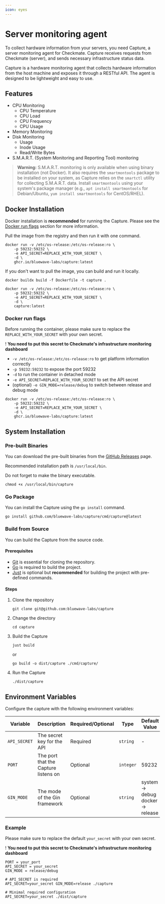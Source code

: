 ```yaml
---
icon: eyes
---
```


# Server monitoring agent

To collect hardware information from your servers, you need Capture, a server monitoring agent for Checkmate. Capture receives requests from Checkmate (server), and sends necessary infrastructure status data.

Capture is a hardware monitoring agent that collects hardware information from the host machine and exposes it through a RESTful API. The agent is designed to be lightweight and easy to use.

## Features

- CPU Monitoring
  - CPU Temperature
  - CPU Load
  - CPU Frequency
  - CPU Usage
- Memory Monitoring
- Disk Monitoring
  - Usage
  - Inode Usage
  - Read/Write Bytes
- S.M.A.R.T. (System Monitoring and Reporting Tool) monitoring

> **Warning:** S.M.A.R.T. monitoring is only available when using binary installation (not Docker). It also requires the `smartmontools` package to be installed on your system, as Capture relies on the `smartctl` utility for collecting S.M.A.R.T. data. Install `smartmontools` using your system's package manager (e.g., `apt install smartmontools` for Debian/Ubuntu, `yum install smartmontools` for CentOS/RHEL).

## Docker Installation

Docker installation is **recommended** for running the Capture. Please see the [Docker run flags](#docker-run-flags) section for more information.

Pull the image from the registry and then run it with one command.

```shell
docker run -v /etc/os-release:/etc/os-release:ro \
    -p 59232:59232 \
    -e API_SECRET=REPLACE_WITH_YOUR_SECRET \
    -d \
    ghcr.io/bluewave-labs/capture:latest
```

If you don't want to pull the image, you can build and run it locally.

```shell
docker buildx build -f Dockerfile -t capture .
```

```shell
docker run -v /etc/os-release:/etc/os-release:ro \
    -p 59232:59232 \
    -e API_SECRET=REPLACE_WITH_YOUR_SECRET \
    -d \
    capture:latest
```

### Docker run flags

Before running the container, please make sure to replace the `REPLACE_WITH_YOUR_SECRET` with your own secret.

! **You need to put this secret to Checkmate's infrastructure monitoring dashboard**

- `-v /etc/os-release:/etc/os-release:ro` to get platform information correctly
- `-p 59232:59232` to expose the port 59232
- `-d` to run the container in detached mode
- `-e API_SECRET=REPLACE_WITH_YOUR_SECRET` to set the API secret
- (optional) `-e GIN_MODE=release/debug` to switch between release and debug mode

```shell
docker run -v /etc/os-release:/etc/os-release:ro \
    -p 59232:59232 \
    -e API_SECRET=REPLACE_WITH_YOUR_SECRET \
    -d \
    ghcr.io/bluewave-labs/capture:latest
```

## System Installation

### Pre-built Binaries

You can download the pre-built binaries from the [GitHub Releases](https://github.com/bluewave-labs/capture/releases) page.

Recommended installation path is `/usr/local/bin`.

Do not forget to make the binary executable.

```shell
chmod +x /usr/local/bin/capture
```

### Go Package

You can install the Capture using the `go install` command.

```shell
go install github.com/bluewave-labs/capture/cmd/capture@latest
```

### Build from Source

You can build the Capture from the source code.

#### Prerequisites

- [Git](https://git-scm.com/downloads) is essential for cloning the repository.
- [Go](https://go.dev/dl/) is required to build the project.
- [Just](https://github.com/casey/just/releases) is optional but **recommended** for building the project with pre-defined commands.

#### Steps

1. Clone the repository

   ```shell
   git clone git@github.com:bluewave-labs/capture
   ```

2. Change the directory

   ```shell
   cd capture
   ```

3. Build the Capture

   ```shell
   just build
   ```

   or

   ```shell
   go build -o dist/capture ./cmd/capture/
   ```

4. Run the Capture

   ```shell
   ./dist/capture
   ```

## Environment Variables

Configure the capture with the following environment variables:

| Variable     | Description                          | Required/Optional | Type      | Default Value                         | Accepted Values  |
| ------------ | ------------------------------------ | ----------------- | --------- | ------------------------------------- | ---------------- |
| `API_SECRET` | The secret key for the API           | Required          | `string`  | -                                     | Any string value |
| `PORT`       | The port that the Capture listens on | Optional          | `integer` | 59232                                 | 0 - 65535        |
| `GIN_MODE`   | The mode of the Gin framework        | Optional          | `string`  | system -> debug <br>docker -> release | release, debug   |

### Example

Please make sure to replace the default `your_secret` with your own secret.

! **You need to put this secret to Checkmate's infrastructure monitoring dashboard**

```shell
PORT = your_port
API_SECRET = your_secret
GIN_MODE = release/debug
```

```shell
# API_SECRET is required
API_SECRET=your_secret GIN_MODE=release ./capture

# Minimal required configuration
API_SECRET=your_secret ./dist/capture
```
